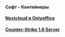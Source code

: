 #### Софт - Контейнеры

#### [Nextcloud и Onlyoffice](https://github.com/magomedcoder/docker-containers/blob/main/software/nextcloud-onlyoffice/README.md)

#### [Counter-Strike 1.6 Server](https://github.com/magomedcoder/docker-containers/blob/main/software/cs1.6-server/README.md)